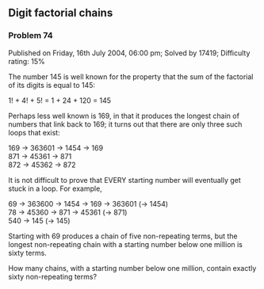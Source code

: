 Digit factorial chains
----------------------

### Problem 74

Published on Friday, 16th July 2004, 06:00 pm; Solved by 17419;
Difficulty rating: 15%

The number 145 is well known for the property that the sum of the
factorial of its digits is equal to 145:

1! + 4! + 5! = 1 + 24 + 120 = 145

Perhaps less well known is 169, in that it produces the longest chain of
numbers that link back to 169; it turns out that there are only three
such loops that exist:

169 → 363601 → 1454 → 169\
 871 → 45361 → 871\
 872 → 45362 → 872

It is not difficult to prove that EVERY starting number will eventually
get stuck in a loop. For example,

69 → 363600 → 1454 → 169 → 363601 (→ 1454)\
 78 → 45360 → 871 → 45361 (→ 871)\
 540 → 145 (→ 145)

Starting with 69 produces a chain of five non-repeating terms, but the
longest non-repeating chain with a starting number below one million is
sixty terms.

How many chains, with a starting number below one million, contain
exactly sixty non-repeating terms?
